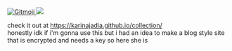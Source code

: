 <a href="https://gitmoji.dev">
  <img
    src="https://img.shields.io/badge/gitmoji-%20😜%20😍-FFDD67.svg?style=flat-square"
    alt="Gitmoji"
  />
</a>

 <img src="https://img.shields.io/badge/JavaScript-323330?style=for-the-badge&logo=javascript&logoColor=F7DF1E"/>

check it out at https://karinajadia.github.io/collection/<br>
honestly idk if i'm gonna use this but i had an idea to make a blog style site that is encrypted and needs a key so here she is
